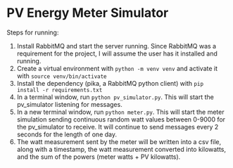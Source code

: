 # PV Energy Meter Simulator

Steps for running:
1. Install RabbitMQ and start the server running. Since RabbitMQ was a requirement for the project, I will assume the
user has it installed and running.
2. Create a virtual environment with `python -m venv venv` and activate it with `source venv/bin/activate`
2. Install the dependency (pika, a RabbitMQ python client) with `pip install -r requirements.txt`
2. In a terminal window, run `python pv_simulator.py`. This will start the pv_simulator listening for messages.
3. In a new terminal window, run `python meter.py`. This will start the meter simulation sending continuous random
watt values between 0-9000 for the pv_simulator to receive. It will continue to send messages every 2 seconds for the
length of one day.
4. The watt measurement sent by the meter will be written into a csv file, along with a timestamp, the watt measurement
converted into kilowatts, and the sum of the powers (meter watts + PV kilowatts).
